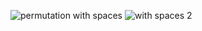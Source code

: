 ![permutation with spaces](https://user-images.githubusercontent.com/83157814/226100286-9929b623-6064-43fd-893d-13ece9e2abe4.jpg)
![with spaces 2](https://user-images.githubusercontent.com/83157814/226100293-a5ad0f48-feb1-425e-81af-dcc1c75a7a5d.jpg)
